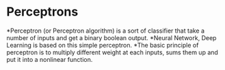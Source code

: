 # Perceptrons

*Perceptron (or Perceptron algorithm) is a sort of classifier that take a number of inputs and get a binary boolean output.
*Neural Network, Deep Learning is based on this simple perceptron.
*The basic principle of perceptron is to multiply different weight at each inputs, sums them up and put it into a nonlinear function.